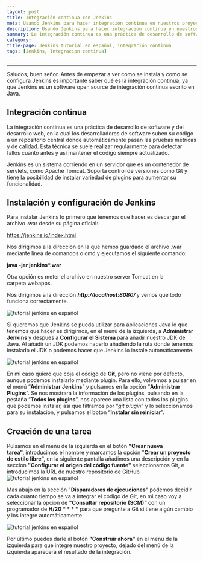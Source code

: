 ```yaml
---
layout: post
title: Integración continua con Jenkins
meta: Usando Jenkins para hacer integracion continua en nuestros proyectos 
description: Usando Jenkins para hacer integracion continua en nuestros proyectos 
summary: La integración continua es una práctica de desarrollo de software y del desarrollo web, en la cual los desarrolladores de software suben su código a un repositorio central donde automáticamente pasan las pruebas métricas y de calidad. Y Jenkins es la herramienta perfecta para realizar integración continua, además es muy simple de utilizar.
category: 
title-page: Jenkins tutorial en español, integración continua
tags: [Jenkins, Integracion continua] 
---
```


***

Saludos, buen señor. Antes de empezar a ver como se instala y como se configura Jenkins es importante saber qué es la integración continua, ya que Jenkins es un software open source de integración continua escrito en Java.

<h2>Integración continua</h2>
La integración continua es una práctica de desarrollo de software y del desarrollo web, en la cual los desarrolladores de software suben su código a un repositorio central donde automáticamente pasan las pruebas métricas y de calidad.
Esta técnica se suele realizar regularmente para detectar fallos cuanto antes y así mantener el código siempre actualizado.

Jenkins es un sistema corriendo en un servidor que es un contenedor de servlets, como Apache Tomcat. Soporta control de versiones como Git y tiene la posibilidad de instalar variedad de plugins para aumentar su funcionalidad.

<h2>Instalación y configuración de Jenkins</h2>

Para instalar Jenkins lo primero que tenemos que hacer es descargar el archivo .war desde su página oficial:

<a href="https://jenkins.io/index.html">https://jenkins.io/index.html</a>

Nos dirigimos a la direccion en la que hemos guardado el archivo .war mediante linea de comandos o cmd y ejecutamos el siguiente comando:

<b>java -jar jenkins*.war</b>

Otra opción es meter el archivo en nuestro server Tomcat en la carpeta webapps.

Nos dirigimos a la dirección <em><strong>http://localhost:8080/ </strong></em>y vemos que todo funciona correctamente.

<img class="responsive-img" id="post-image"  src="http://i0.wp.com/frostq.ml/wp-content/uploads/2016/06/Screenshot_1.png" alt="tutorial jenkins en español">

Si queremos que Jenkins se pueda utilizar para aplicaciones Java lo que tenemos que hacer es dirigirnos, en el menú de la izquierda, a <strong>Administrar Jenkins </strong>y despues a <strong>Configurar el Sistema </strong>para añadir nuestro JDK de Java. Al añadir un JDK podemos hacerlo añadiendo la ruta donde tenemos instalado el JDK o podemos hacer que Jenkins lo instale automáticamente.

<img clas="responsive-img" id="post-image" src="http://i2.wp.com/frostq.ml/wp-content/uploads/2016/06/Screenshot_2.png " alt="tutorial jenkins en español">

En mi caso quiero que coja el código de <strong>Git, </strong>pero no viene por defecto, aunque podemos instalarlo mediante plugin. Para ello, volvemos a pulsar en el menú “<strong>Administrar Jenkins</strong>” y pulsamos en la opción “<strong>Administrar Plugins</strong>”. Se nos mostrará la información de los plugins, pulsando en la pestaña “<strong>Todos los plugins</strong>”, nos aparece una lista con todos los plugins que podemos instalar, así que filtramos por “<em>git plugin</em>” y lo seleccionamos para su instalación, y pulsamos el botón “<strong>Instalar sin reiniciar</strong>”.
<h2>Creación de una tarea</h2>
Pulsamos en el menu de la izquierda en el botón <strong>"Crear nueva tarea", </strong>introducimos el nombre y marcamos la opción "<b>Crear un proyecto de estilo libre", </b>en la siguiente pantalla añadimos una descripción y en la seccion <strong>"Configurar el origen del código fuente" </strong>seleccionamos Git, e introducimos la URL de nuestro repositorio de GitHub

<img clas="responsive-img" id="post-image" src="http://i1.wp.com/frostq.ml/wp-content/uploads/2016/06/Screenshot_3.png" alt="tutorial jenkins en español">

Mas abajo en la sección<strong> "Disparadores de ejecuciones" </strong>podemos decidir cada cuanto tiempo se va a integrar el codigo de Git, en mi caso voy a seleccionar la opcion de <strong>"Consultar repositorio (SCM)" </strong>con un programador de <strong>H/20 * * * *</strong> para que pregunte a Git si tiene algún cambio y los integre automáticamente.

<img clas="responsive-img" id="post-image" src="http://i1.wp.com/frostq.ml/wp-content/uploads/2016/06/Screenshot_4.png" alt="tutorial jenkins en español">

Por último puedes darle al botón <strong>"Construir ahora"</strong> en el menú de la izquierda para que integre nuestro proyecto, dejado del menú de la izquierda aparecerá el resultado de la integración.

